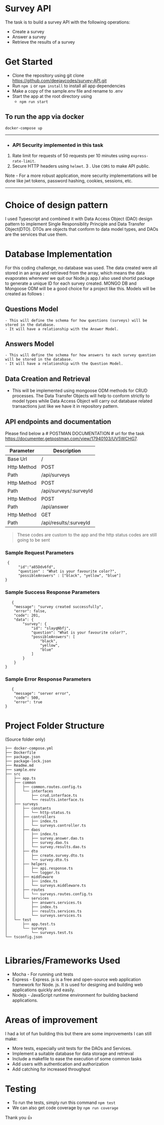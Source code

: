 # Survey API

The task is to build a survey API with the following operations:
 - Create a survey
 - Answer a survey
 - Retrieve the results of a survey

# Get Started

- Clone the repository using git clone https://github.com/deejaycodes/survey-API.git
- Run `npm i` or `npm install` to install all app dependencies
- Make a copy of the sample.env file and rename to .env
- Start the app at the root directory using
  - `npm run start`

## To run the app via docker

```
docker-compose up

```

---
- ### API Security implemented in this task

1. Rate limit for requests of 50 requests per 10 minutes using `express-rate-limit`.
2. Secure HTTP headers using `helmet`.
3 . Use `CORS` to make API public.

Note - For a more robust application, more security implementations will be done like 
jwt tokens, password hashing, cookies, sessions, etc.

---


# Choice of design pattern
I used Typescript and combined it with Data Access Object (DAO) design pattern to implement Single Responsiblity Principle and Data Transfer Object(DTO).
DTOs are objects that conform to data model types, and DAOs are the services that use them.

# Database Implementation
For this coding challenge, no database was used. The data created were all stored in an array and retrieved from the array, which means the data evaporates whenever we quit our Node.js app.I also used shortid package to generate a unique ID for each survey created.
MONGO DB and Mongoose ODM will be a good choice for a project like this.
Models will be created as follows : 
 ## Questions Model 
 	- This will define the schema for how questions (surveys) will be stored in the database.
	- It will have a relationship with the Answer Model.
 ## Answers Model
 	- This will define the schema for how answers to each survey question will be stored in the database.
	- It will have a relationship with the Question Model.
	
## Data Creation and Retrieval	
 - This will be implemented using mongoose ODM methods for CRUD processes. The Data Transfer Objects will help to conform strictly to model types
 while Data Access Object will carry out database related transactions just like we have it in repository pattern.

## API endpoints and documentation

Please find below a # POSTMAN DOCUMENTATION # url for the task
<a href="https://documenter.getpostman.com/view/17940103/UV5WCHG7">https://documenter.getpostman.com/view/17940103/UV5WCHG7</a>.

| Parameter   | Description                                 |
| ----------- | ------------------------------------------- |
| Base Url    |  / 
| Http Method | POST                                        |
| Path        | /api/surveys                                |
| Http Method | POST                                        |
| Path        | /api/surveys/:surveyId                      |
| Http Method | POST                                        |
| Path        | /api/answer                                 |
| Http Method | GET                                         |
| Path        | /api/results/:surveyId                      |

> These codes are custom to the app and the http status codes are still going to be sent

### Sample Request Parameters
```
 {
	  "id":"a85Ddv6fd",
	  "question" : "What is your favourite color?",
	  "possibleAnswers" : ["black", "yellow", "blue"]
}
```

### Sample Success Response Parameters

```
   {
    "message": "survey created successfully",
    "error": false,
    "code": 201,
    "data": {
        "survey": {
            "id": "slayqNbfj",
            "question": "What is your favourite color?",
            "possibleAnswers": [
                "black",
                "yellow",
                "blue"
            ]
        }
    }
}
```

### Sample Error Response Parameters

```
   {
    "message": "server error",
    "code": 500,
    "error": true
}
```

# Project Folder Structure
(Source folder only)

```
├── docker-compose.yml
├── Dockerfile
├── package.json
├── package-lock.json
├── Readme.md
├── sample.env
├── src
│   ├── app.ts
│   ├── common
│   │   ├── common.routes.config.ts
│   │   └── interfaces
│   │       ├── crud.interface.ts
│   │       └── results.interface.ts
│   ├── surveys
│   │   ├── constants
│   │   │   └── http-status.ts
│   │   ├── controllers
│   │   │   ├── index.ts
│   │   │   └── surveys.controller.ts
│   │   ├── daos
│   │   │   ├── index.ts
│   │   │   ├── survey.answer.dao.ts
│   │   │   ├── survey.dao.ts
│   │   │   └── survey.results.dao.ts
│   │   ├── dto
│   │   │   ├── create.survey.dto.ts
│   │   │   └── survey.dto.ts
│   │   ├── helpers
│   │   │   ├── api.response.ts
│   │   │   └── logger.ts
│   │   ├── middleware
│   │   │   ├── index.ts
│   │   │   └── surveys.middleware.ts
│   │   ├── routes
│   │   │   └── surveys.routes.config.ts
│   │   └── services
│   │       ├── answers.services.ts
│   │       ├── index.ts
│   │       ├── results.services.ts
│   │       └── surveys.services.ts
│   └── test
│       ├── app.test.ts
│       └── surveys
│           └── surveys.test.ts
└── tsconfig.json
 	
```
# Libraries/Frameworks Used

- Mocha - For running unit tests
- Express - Express. js is a free and open-source web application framework for Node. js.
 It is used for designing and building web applications quickly and easily.
- Nodejs - JavaScript runtime environment for building backend applications.
 

# Areas of improvement

I had a lot of fun building this but there are some improvements I can still make:

- More tests, especially  unit tests for the DAOs and Services.
- Implement a suitable database for data storage and retrieval
- Include a makefile to ease the execution of some common tasks
- Add users with authentication and authorization
- Add catching for increased throughput

# Testing

- To run the tests, simply run this command `npm test`
- We can also get code coverage by `npm run coverage`

Thank you 👍
